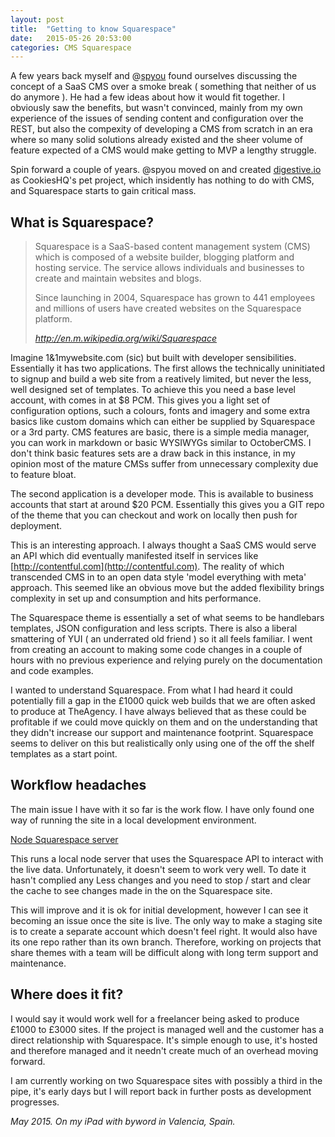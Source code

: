 ```yaml
---
layout: post
title:  "Getting to know Squarespace"
date:   2015-05-26 20:53:00
categories: CMS Squarespace
---
```


A few years back myself and @[spyou](http://twitter.com/spyou) found ourselves discussing the concept of a SaaS CMS over a smoke break ( something that neither of us do anymore ). He had a few ideas about how it would fit together. I obviously saw the benefits, but wasn't convinced, mainly from my own experience of the issues of sending content and configuration over the REST, but also the compexity of developing a CMS from scratch in an era where so many solid solutions already existed and the sheer volume of feature expected of a CMS would make getting to MVP a lengthy struggle.

Spin forward a couple of years. @spyou moved on and created [digestive.io](http://digestive.io) as CookiesHQ's pet project, which insidently has nothing to do with CMS, and Squarespace starts to gain critical mass.

## What is Squarespace?

<blockquote>
  <p>Squarespace is a SaaS-based content management system (CMS) which is composed of a website builder, blogging platform and hosting service. The service allows individuals and businesses to create and maintain websites and blogs.</p>
  <p>Since launching in 2004, Squarespace has grown to 441 employees and millions of users have created websites on the Squarespace platform.</p>
  <cite><a href="http://en.m.wikipedia.org/wiki/Squarespace">http://en.m.wikipedia.org/wiki/Squarespace</a></cite>
</blockquote>

Imagine 1&1mywebsite.com (sic) but built with developer sensibilities. Essentially it has two applications. The first allows the technically uninitiated to signup and build a web site from a reatively limited, but never the less, well designed set of templates. To achieve this you need a base level account, with comes in at $8 PCM. This gives you a light set of configuration options, such a colours, fonts and imagery and some extra basics like custom domains which can either be supplied by Squarespace or a 3rd party. CMS features are basic, there is a simple media manager, you can work in markdown or basic WYSIWYGs similar to OctoberCMS. I don't think basic features sets are a draw back in this instance, in my opinion most of the mature CMSs suffer from unnecessary complexity due to feature bloat.

The second application is a developer mode. This is available to business accounts that start at around $20 PCM. Essentially this gives you a GIT repo of the theme that you can checkout and work on locally then push for deployment.

This is an interesting approach. I always thought a SaaS CMS would serve an API which did eventually manifested itself in services like [http://contentful.com](http://contentful.com). The reality of which transcended CMS in to an open data style 'model everything with meta' approach. This seemed like an obvious move but the added flexibility brings complexity in set up and consumption and hits performance.

The Squarespace theme is essentially a set of what seems to be handlebars templates, JSON configuration and less scripts. There is also a liberal smattering of YUI ( an underrated old friend )  so it all feels familiar. I went from creating an account to making some code changes in a couple of hours with no previous experience and relying purely on the documentation and code examples.

I wanted to understand Squarespace. From what I had heard it could potentially fill a gap in the £1000 quick web builds that we are often asked to produce at TheAgency. I have always believed that as these could be profitable if we could move quickly on them and on the understanding that they didn't increase our support and maintenance footprint. Squarespace seems to deliver on this but realistically only using one of the off the shelf templates as a start point.

## Workflow headaches

The main issue I have with it so far is the work flow. I have only found one way of running the site in a local development environment.

[Node Squarespace server](https://github.com/kitajchuk/node-squarespace-server)

This runs a local node server that uses the Squarespace API to interact with the live data. Unfortunately, it doesn't seem to work very well. To date it hasn't complied any Less changes and you need to stop / start and clear the cache to see changes made in the on the Squarespace site.

This will improve and it is ok for initial development, however I can see it becoming an issue once the site is live. The only way to make a staging site is to create a separate account which doesn't feel right. It would also have its one repo rather than its own branch. Therefore, working on projects that share themes with a team will be difficult along with long term support and maintenance.

## Where does it fit?

I would say it would work well for a freelancer being asked to produce £1000 to £3000 sites. If the project is managed well and the customer has a direct relationship with Squarespace. It's simple enough to use, it's hosted and therefore managed and it needn't create much of an overhead moving forward.

I am currently working on two Squarespace sites with possibly a third in the pipe, it's early days but I will report back in further posts as development progresses.

*May 2015. On my iPad with byword in Valencia, Spain.*
